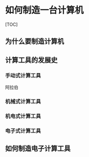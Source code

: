 # 如何制造一台计算机
[TOC]
## 为什么要制造计算机

## 计算工具的发展史
### 手动式计算工具
阿拉伯
### 机械式计算工具
### 机电式计算工具
### 电子式计算工具
## 如何制造电子计算工具

